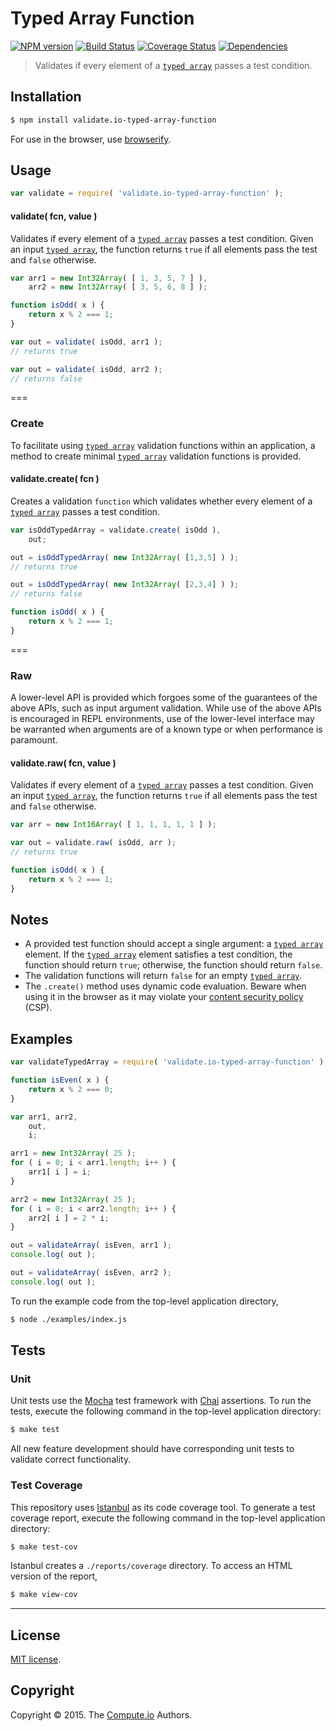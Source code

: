 Typed Array Function
===
[![NPM version][npm-image]][npm-url] [![Build Status][travis-image]][travis-url] [![Coverage Status][codecov-image]][codecov-url] [![Dependencies][dependencies-image]][dependencies-url]

>  Validates if every element of a [`typed array`](https://developer.mozilla.org/en-US/docs/Web/JavaScript/Typed_arrays) passes a test condition.


## Installation

``` bash
$ npm install validate.io-typed-array-function
```

For use in the browser, use [browserify](https://github.com/substack/node-browserify).


## Usage

``` javascript
var validate = require( 'validate.io-typed-array-function' );
```

<a name="validate"></a>
#### validate( fcn, value )

Validates if every element of a [`typed array`](https://developer.mozilla.org/en-US/docs/Web/JavaScript/Typed_arrays) passes a test condition. Given an input [`typed array`](https://developer.mozilla.org/en-US/docs/Web/JavaScript/Typed_arrays), the function returns `true` if all elements pass the test and `false` otherwise.

``` javascript
var arr1 = new Int32Array( [ 1, 3, 5, 7 ] ),
	arr2 = new Int32Array( [ 3, 5, 6, 8 ] );

function isOdd( x ) {
	return x % 2 === 1;
}

var out = validate( isOdd, arr1 );
// returns true

var out = validate( isOdd, arr2 );
// returns false

```

===
### Create

To facilitate using [`typed array`](https://developer.mozilla.org/en-US/docs/Web/JavaScript/Typed_arrays) validation functions within an application, a method to create minimal [`typed array`](https://developer.mozilla.org/en-US/docs/Web/JavaScript/Typed_arrays) validation functions is provided.

#### validate.create( fcn )

Creates a validation `function` which validates whether every element of a [`typed array`](https://developer.mozilla.org/en-US/docs/Web/JavaScript/Typed_arrays) passes a test condition.

``` javascript
var isOddTypedArray = validate.create( isOdd ),
	out;

out = isOddTypedArray( new Int32Array( [1,3,5] ) );
// returns true

out = isOddTypedArray( new Int32Array( [2,3,4] ) );
// returns false

function isOdd( x ) {
	return x % 2 === 1;
}
```

===
### Raw

A lower-level API is provided which forgoes some of the guarantees of the above APIs, such as input argument validation. While use of the above APIs is encouraged in REPL environments, use of the lower-level interface may be warranted when arguments are of a known type or when performance is paramount.

#### validate.raw( fcn, value )

Validates if every element of a [`typed array`](https://developer.mozilla.org/en-US/docs/Web/JavaScript/Typed_arrays) passes a test condition. Given an input [`typed array`](https://developer.mozilla.org/en-US/docs/Web/JavaScript/Typed_arrays), the function returns `true` if all elements pass the test and `false` otherwise.

``` javascript
var arr = new Int16Array( [ 1, 1, 1, 1, 1 ] );

var out = validate.raw( isOdd, arr );
// returns true

function isOdd( x ) {
	return x % 2 === 1;
}
```

## Notes

* 	A provided test function should accept a single argument: a [`typed array`](https://developer.mozilla.org/en-US/docs/Web/JavaScript/Typed_arrays) element. If the [`typed array`](https://developer.mozilla.org/en-US/docs/Web/JavaScript/Typed_arrays) element satisfies a test condition, the function should return `true`; otherwise, the function should return `false`.
*	The validation functions will return `false` for an empty [`typed array`](https://developer.mozilla.org/en-US/docs/Web/JavaScript/Typed_arrays).
*	The `.create()` method uses dynamic code evaluation. Beware when using it in the browser as it may violate your [content security policy](https://developer.mozilla.org/en-US/docs/Web/Security/CSP) (CSP).


## Examples

``` javascript
var validateTypedArray = require( 'validate.io-typed-array-function' );

function isEven( x ) {
	return x % 2 === 0;
}

var arr1, arr2,
	out,
	i;

arr1 = new Int32Array( 25 );
for ( i = 0; i < arr1.length; i++ ) {
	arr1[ i ] = i;
}

arr2 = new Int32Array( 25 );
for ( i = 0; i < arr2.length; i++ ) {
	arr2[ i ] = 2 * i;
}

out = validateArray( isEven, arr1 );
console.log( out );

out = validateArray( isEven, arr2 );
console.log( out );
```

To run the example code from the top-level application directory,

``` bash
$ node ./examples/index.js
```


## Tests

### Unit

Unit tests use the [Mocha](http://mochajs.org/) test framework with [Chai](http://chaijs.com) assertions. To run the tests, execute the following command in the top-level application directory:

``` bash
$ make test
```

All new feature development should have corresponding unit tests to validate correct functionality.


### Test Coverage

This repository uses [Istanbul](https://github.com/gotwarlost/istanbul) as its code coverage tool. To generate a test coverage report, execute the following command in the top-level application directory:

``` bash
$ make test-cov
```

Istanbul creates a `./reports/coverage` directory. To access an HTML version of the report,

``` bash
$ make view-cov
```


---
## License

[MIT license](http://opensource.org/licenses/MIT).


## Copyright

Copyright &copy; 2015. The [Compute.io](https://github.com/compute-io) Authors.


[npm-image]: http://img.shields.io/npm/v/validate.io-typed-array-function.svg
[npm-url]: https://npmjs.org/package/validate.io-typed-array-function

[travis-image]: http://img.shields.io/travis/validate-io/typed-array-function/master.svg
[travis-url]: https://travis-ci.org/validate-io/typed-array-function

[codecov-image]: https://img.shields.io/codecov/c/github/validate-io/typed-array-function/master.svg
[codecov-url]: https://codecov.io/github/validate-io/typed-array-function?branch=master

[dependencies-image]: http://img.shields.io/david/validate-io/typed-array-function.svg
[dependencies-url]: https://david-dm.org/validate-io/typed-array-function

[dev-dependencies-image]: http://img.shields.io/david/dev/validate-io/typed-array-function.svg
[dev-dependencies-url]: https://david-dm.org/dev/validate-io/typed-array-function

[github-issues-image]: http://img.shields.io/github/issues/validate-io/typed-array-function.svg
[github-issues-url]: https://github.com/validate-io/typed-array-function/issues
